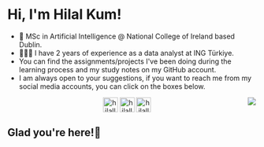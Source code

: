 # Hi, I'm Hilal Kum!
- 🚀 MSc in Artificial Intelligence @ National College of Ireland based Dublin.
- 👩🏼‍💻 I have 2 years of experience as a data analyst at ING Türkiye.
- You can find the assignments/projects I've been doing during the learning process and my study notes on my GitHub account.
- I am always open to your suggestions, if you want to reach me from my social media accounts, you can click on the boxes below.
<img align='right' src="https://github-readme-stats.vercel.app/api?username=hilallkum&show_icons=true">


<p align="center">
<a href="https://linkedin.com/in/hilallkum" target="blank"><img align="center" src="https://cdn.jsdelivr.net/npm/simple-icons@3.0.1/icons/linkedin.svg" alt="hilallkum" height="30" width="30" /></a>
<a href="https://medium.com/@hilallkum" target="blank"><img align="center" src="https://webmasto.com/wp-content/uploads/2017/08/Medium-App-Icon-2017.png" alt="hilallkum" height="30" width="30" /></a>
<a href="mailto:hilallkum@gmail.com" target="blank"><img align="center" src="https://upload.wikimedia.org/wikipedia/commons/thumb/6/63/Tokyoship_Mail_icon.svg/1024px-Tokyoship_Mail_icon.svg.png" alt="hilallkum" height="30" width="30" /></a>
</p> 



## Glad you're here!🌟




